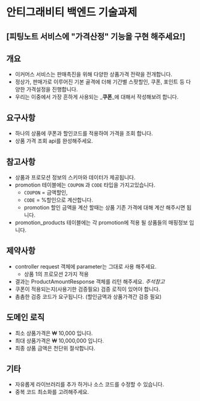 # 안티그래비티 백엔드 기술과제

## [피팅노트 서비스에 "가격산정" 기능을 구현 해주세요!]

## 개요

- 이커머스 서비스는 판매촉진을 위해 다양한 상품가격 전략을 전개합니다.
- 정상가, 판매가로 이루어진 기본 골격에 더해 기간별 스팟할인, 쿠폰, 포인트 등 다양한 가격설정을 진행합니다.
- 우리는 이중에서 가장 흔하게 사용되는 _**쿠폰**_에 대해서 작성해보려 합니다.

## 요구사항

- 하나의 상품에 쿠폰과 할인코드를 적용하여 가격을 조회 합니다.
- 상품 가격 조회 api를 완성해주세요.

## 참고사항

- 상품과 프로모션 정보의 스키마와 데이터가 제공됩니다.
- promotion 테이블에는 `COUPON` 과 `CODE` 타입을 가지고있습니다.
    - `COUPON` = 금액할인,
    - `CODE` = %할인으로 계산합니다.
    - promotion 할인 금액을 계산 할때는 상품 기존 가격에 대해 계산 해주시면 됩니다.
- promotion_products 테이블에는 각 promotion에 적용 될 상품들의 매핑정보 입니다.

## 제약사항

- controller request 객체에 parameter는 그대로 사용 해주세요.
    - 상품 1의 프로모션 2가지 적용
- 결과는 ProductAmountResponse 객체를 리턴 해주세요. _주석참고_
- 쿠폰이 적용되는지(사용기한 검증필요) 검증 로직이 있어야 합니다.
- 촘촘한 검증 코드가 요구됩니다. (할인금액과 상품가격간 검증 필요)

## 도메인 로직

- 최소 상품가격은 ₩ 10,000 입니다.
- 최대 상품가격은 ₩ 10,000,000 입니다.
- 최종 상품 금액은 천단위 절삭합니다.

## 기타

- 자유롭게 라이브러리를 추가 하거나 소스 코드를 수정할 수 있습니다.
- 중복 코드 최소화를 고려해주세요.